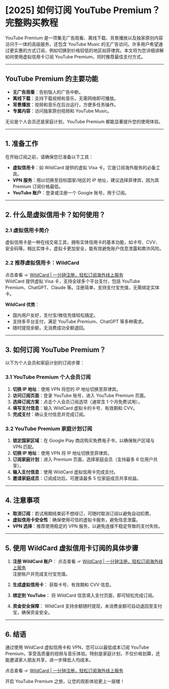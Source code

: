# [2025] 如何订阅 YouTube Premium？完整购买教程

YouTube Premium 是一项集无广告观看、离线下载、背景播放以及独家原创内容访问于一体的高级服务，还包含 YouTube Music 的无广告访问。许多用户希望通过更实惠的方式订阅，例如切换到价格较低的地区如菲律宾。本文将为您详细讲解如何使用虚拟信用卡订阅 YouTube Premium，同时推荐最佳支付方式。

---

## YouTube Premium 的主要功能

- **无广告观看**：告别恼人的广告中断。
- **离线下载**：支持下载视频和音乐，无需网络即可播放。
- **背景播放**：视频和音乐在后台运行，方便多任务操作。
- **专属内容**：访问独家原创视频和 YouTube Music。

无论是个人会员还是家庭计划，YouTube Premium 都能显著提升您的使用体验。

---

## 1. 准备工作

在开始订阅之前，请确保您已准备以下工具：

- **虚拟信用卡**：如 WildCard 提供的虚拟 Visa 卡。它是订阅海外服务的必备工具。
- **VPN 服务**：用以切换至目标国家/地区的 IP 地址，建议选择菲律宾，因为其 Premium 订阅价格最低。
- **YouTube 账户**：登录或注册一个 Google 账号，用于订阅。

---

## 2. 什么是虚拟信用卡？如何使用？

### 2.1 虚拟信用卡简介

虚拟信用卡是一种在线交易工具，拥有实体信用卡的基本功能，如卡号、CVV、安全码等。相比实体卡，虚拟卡更加安全，能有效避免账户信息泄露和欺诈风险。

### 2.2 推荐虚拟信用卡：WildCard

点击查看 ☞ [WildCard | 一分钟注册，轻松订阅海外线上服务](https://bit.ly/bewildcard)  
WildCard 提供虚拟 Visa 卡，支持全球多个平台支付，包括 YouTube Premium、ChatGPT、Claude 等。注册简单，支持支付宝充值，无需绑定实体卡。

**WildCard 优势**：
- 国内用户友好，支付宝/微信充值轻松搞定。
- 支持多平台支付，满足 YouTube Premium、ChatGPT 等多种需求。
- 随时提现余额，无消费成功全额退回。

---

## 3. 如何订阅 YouTube Premium？

以下为个人会员和家庭计划的订阅步骤：

### 3.1 YouTube Premium 个人会员订阅

1. **切换 IP 地址**：使用 VPN 将您的 IP 地址切换至菲律宾。
2. **访问订阅页面**：登录 YouTube 账号，进入 YouTube Premium 页面。
3. **选择订阅方案**：点击个人会员订阅选项（通常含 1 个月免费试用）。
4. **填写支付信息**：输入 WildCard 虚拟卡的卡号、有效期和 CVV。
5. **完成支付**：确认支付信息并完成订阅。

### 3.2 YouTube Premium 家庭计划订阅

1. **锁定国家区域**：在 Google Play 商店购买免费电子书，以确保账户区域与 VPN 匹配。
2. **切换 IP 地址**：使用 VPN 将 IP 地址切换至菲律宾。
3. **订阅家庭计划**：进入 Premium 页面，选择家庭会员（支持最多 6 位用户共享）。
4. **输入支付信息**：使用 WildCard 虚拟信用卡完成支付。
5. **邀请家庭成员**：订阅成功后，可邀请最多 5 位家庭成员共享权益。

---

## 4. 注意事项

- **取消订阅**：若试用期结束前不想续订，可随时取消订阅以避免自动扣费。
- **虚拟信用卡安全性**：确保使用可信的虚拟卡服务，避免信息泄露。
- **VPN 选择**：推荐使用稳定的 VPN 服务，以避免连接不稳定导致的支付失败。

---

## 5. 使用 WildCard 虚拟信用卡订阅的具体步骤

1. **注册 WildCard 账户**：
   点击查看 ☞ [WildCard | 一分钟注册，轻松订阅海外线上服务](https://bit.ly/bewildcard)  
   注册账户并完成支付宝充值。

2. **生成虚拟信用卡**：
   获取卡号、有效期和 CVV 信息。

3. **绑定到 YouTube**：
   将 WildCard 信息填入支付页面，即可轻松完成订阅。

4. **资金安全保障**：
   WildCard 支持余额随时提现，未消费金额可自动退回至支付宝，确保资金安全。

---

## 6. 结语

通过使用 WildCard 虚拟信用卡和 VPN，您可以以最低成本订阅 YouTube Premium，享受高质量的视频与音乐体验。特别是家庭计划，不仅价格划算，还能邀请家人朋友共享，进一步降低人均成本。

点击查看 ☞ [WildCard | 一分钟注册，轻松订阅海外线上服务](https://bit.ly/bewildcard)

开启 YouTube Premium 之旅，让您的观影体验更上一层楼！
